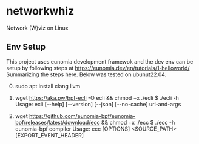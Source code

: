 # networkwhiz
Network (W)viz on Linux

## Env Setup
This project uses eunomia development framewok and the dev env can be setup by following steps at https://eunomia.dev/en/tutorials/1-helloworld/
Summarizing the steps here. Below was tested on ubunut22.04.

0) sudo apt install clang llvm

1) wget https://aka.pw/bpf-ecli -O ecli && chmod +x ./ecli
$ ./ecli -h
Usage: ecli [--help] [--version] [--json] [--no-cache] url-and-args

2) wget https://github.com/eunomia-bpf/eunomia-bpf/releases/latest/download/ecc && chmod +x ./ecc
$ ./ecc -h
eunomia-bpf compiler
Usage: ecc [OPTIONS] <SOURCE_PATH> [EXPORT_EVENT_HEADER]

